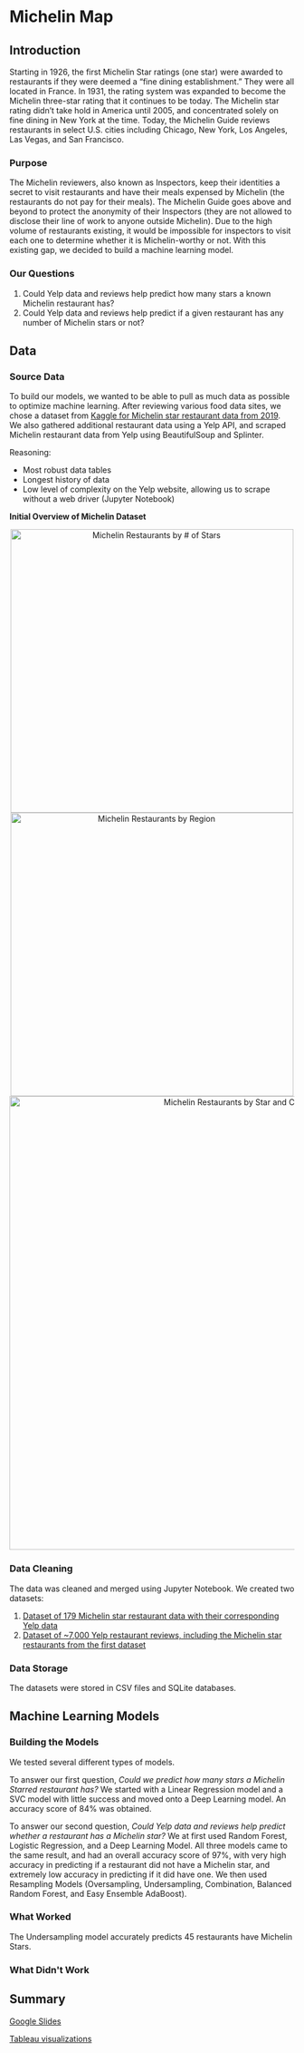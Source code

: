 # Michelin Map

## Introduction

Starting in 1926, the first Michelin Star ratings (one star) were awarded to restaurants if they were deemed a “fine dining establishment.” They were all located in France. In 1931, the rating system was expanded to become the Michelin three-star rating that it continues to be today. The Michelin star rating didn’t take hold in America until 2005, and concentrated solely on fine dining in New York at the time. Today, the Michelin Guide reviews restaurants in select U.S. cities including Chicago, New York, Los Angeles, Las Vegas, and San Francisco. 

### Purpose

The Michelin reviewers, also known as Inspectors, keep their identities a secret to visit restaurants and have their meals expensed by Michelin (the restaurants do not pay for their meals). The Michelin Guide goes above and beyond to protect the anonymity of their Inspectors (they are not allowed to disclose their line of work to anyone outside Michelin). Due to the high volume of restaurants existing, it would be impossible for inspectors to visit each one to determine whether it is Michelin-worthy or not. With this existing gap, we decided to build a machine learning model.

### Our Questions

1. Could Yelp data and reviews help predict how many stars a known Michelin restaurant has?
2. Could Yelp data and reviews help predict if a given restaurant has any number of Michelin stars or not?

## Data

### Source Data
To build our models, we wanted to be able to pull as much data as possible to optimize machine learning. After reviewing various food data sites, we chose a dataset from [Kaggle for Michelin star restaurant data from 2019](https://www.kaggle.com/datasets/jackywang529/michelin-restaurants). We also gathered additional restaurant data using a Yelp API, and scraped Michelin restaurant data from Yelp using BeautifulSoup and Splinter.

Reasoning:
- Most robust data tables
- Longest history of data
- Low level of complexity on the Yelp website, allowing us to scrape without a web driver (Jupyter Notebook)

**Initial Overview of Michelin Dataset**

<p align="center">
  <img width="500" alt="Michelin Restaurants by # of Stars" src="https://user-images.githubusercontent.com/15335096/161186391-f3d2ac60-2d1c-4714-a49d-92fb08f84e46.png"><img width="500" alt="Michelin Restaurants by Region" src="https://user-images.githubusercontent.com/15335096/161186400-7fd1543a-06d1-45d0-9808-4f98aea3fb07.png">
  <img width="800" alt="Michelin Restaurants by Star and Cuisine" src="https://user-images.githubusercontent.com/15335096/161186410-805a5df9-73da-4aac-a0dd-f71834777f66.png">
</p>

### Data Cleaning
The data was cleaned and merged using Jupyter Notebook. We created two datasets:
1. [Dataset of 179 Michelin star restaurant data with their corresponding Yelp data](Resources/michelin_ML.csv)
2. [Dataset of ~7,000 Yelp restaurant reviews, including the Michelin star restaurants from the first dataset](Resources/combine_data.csv)

### Data Storage
The datasets were stored in CSV files and SQLite databases.

## Machine Learning Models

### Building the Models
We tested several different types of models.

To answer our first question, _Could we predict how many stars a Michelin Starred restaurant has?_ We started with a Linear Regression model and a SVC model with little success and moved onto a Deep Learning model. An accuracy score of 84% was obtained.

To answer our second question, _Could Yelp data and reviews help predict whether a restaurant has a Michelin star?_ We at first used Random Forest, Logistic Regression, and a Deep Learning Model. All three models came to the same result, and had an overall accuracy score of 97%, with very high accuracy in predicting if a restaurant did not have a Michelin star, and extremely low accuracy in predicting if it did have one. We then used Resampling Models (Oversampling, Undersampling, Combination, Balanced Random Forest, and Easy Ensemble AdaBoost).

### What Worked
The Undersampling model accurately predicts 45 restaurants have Michelin Stars. 


### What Didn't Work

## Summary
[Google Slides](https://docs.google.com/presentation/d/1rlgLjCL67ObVTJGFYM0-nu0BmKD3xxvakFf2mfFInd4/edit?usp=sharing)

[Tableau visualizations](https://public.tableau.com/views/MichelinRestaurantsbyStarandCuisine/Sheet1?:language=en-US&publish=yes&:display_count=n&:origin=viz_share_link)
